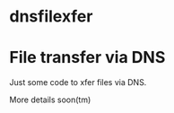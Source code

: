 dnsfilexfer
===========

# File transfer via DNS

Just some code to xfer files via DNS.

More details soon(tm)
